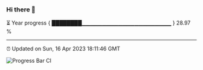 ### Hi there 👋

⏳ Year progress { ████████▁▁▁▁▁▁▁▁▁▁▁▁▁▁▁▁▁▁▁▁▁▁ } 28.97 %

---

⏰ Updated on Sun, 16 Apr 2023 18:11:46 GMT

![Progress Bar CI](https://github.com/liununu/liununu/workflows/Progress%20Bar%20CI/badge.svg)
